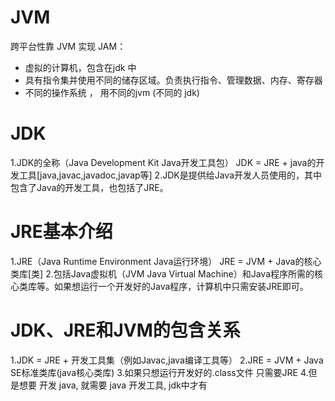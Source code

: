 # JVM

跨平台性靠 JVM 实现
JAM： 

- 虚拟的计算机，包含在jdk 中 
- 具有指令集并使用不同的储存区域。负责执行指令、管理数据、内存、寄存器
- 不同的操作系统 ， 用不同的jvm (不同的 jdk)

# JDK

1.JDK的全称（Java Development Kit Java开发工具包）
JDK = JRE + java的开发工具[java,javac,javadoc,javap等]
2.JDK是提供给Java开发人员使用的，其中包含了Java的开发工具，也包括了JRE。

# JRE基本介绍

1.JRE（Java Runtime Environment Java运行环境）
JRE = JVM + Java的核心类库[类]
2.包括Java虚拟机（JVM Java Virtual Machine）和Java程序所需的核心类库等。如果想运行一个开发好的Java程序，计算机中只需安装JRE即可。

# JDK、JRE和JVM的包含关系

1.JDK = JRE + 开发工具集（例如Javac,java编译工具等）
2.JRE = JVM + Java SE标准类库(java核心类库)
3.如果只想运行开发好的.class文件 只需要JRE
4.但是想要 开发 java, 就需要 java 开发工具, jdk中才有 
